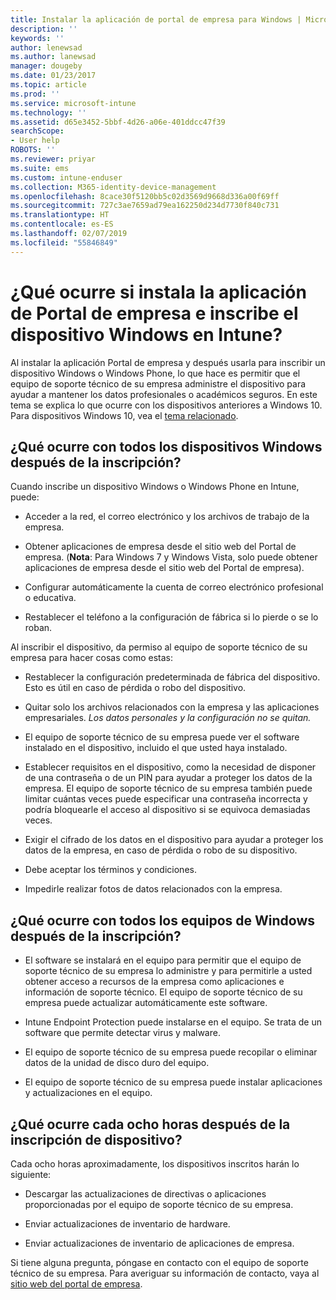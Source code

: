 ```yaml
---
title: Instalar la aplicación de portal de empresa para Windows | Microsoft Docs
description: ''
keywords: ''
author: lenewsad
ms.author: lanewsad
manager: dougeby
ms.date: 01/23/2017
ms.topic: article
ms.prod: ''
ms.service: microsoft-intune
ms.technology: ''
ms.assetid: d65e3452-5bbf-4d26-a06e-401ddcc47f39
searchScope:
- User help
ROBOTS: ''
ms.reviewer: priyar
ms.suite: ems
ms.custom: intune-enduser
ms.collection: M365-identity-device-management
ms.openlocfilehash: 8cace30f5120bb5c02d3569d9668d336a00f69ff
ms.sourcegitcommit: 727c3ae7659ad79ea162250d234d7730f840c731
ms.translationtype: HT
ms.contentlocale: es-ES
ms.lasthandoff: 02/07/2019
ms.locfileid: "55846849"
---
```

# <a name="what-happens-if-you-install-the-company-portal-app-and-enroll-your-windows-device-in-intune"></a>¿Qué ocurre si instala la aplicación de Portal de empresa e inscribe el dispositivo Windows en Intune?

Al instalar la aplicación Portal de empresa y después usarla para inscribir un dispositivo Windows o Windows Phone, lo que hace es permitir que el equipo de soporte técnico de su empresa administre el dispositivo para ayudar a mantener los datos profesionales o académicos seguros. En este tema se explica lo que ocurre con los dispositivos anteriores a Windows 10. Para dispositivos Windows 10, vea el [tema relacionado](what-happens-if-you-install-the-company-portal-app-and-enroll-your-device-in-intune-windows10.md).

## <a name="what-happens-to-all-windows-devices-after-enrollment"></a>¿Qué ocurre con todos los dispositivos Windows después de la inscripción?
Cuando inscribe un dispositivo Windows o Windows Phone en Intune, puede:

-   Acceder a la red, el correo electrónico y los archivos de trabajo de la empresa.

-   Obtener aplicaciones de empresa desde el sitio web del Portal de empresa. (__Nota__: Para Windows 7 y Windows Vista, solo puede obtener aplicaciones de empresa desde el sitio web del Portal de empresa).

-   Configurar automáticamente la cuenta de correo electrónico profesional o educativa.

-   Restablecer el teléfono a la configuración de fábrica si lo pierde o se lo roban.

Al inscribir el dispositivo, da permiso al equipo de soporte técnico de su empresa para hacer cosas como estas:

-   Restablecer la configuración predeterminada de fábrica del dispositivo. Esto es útil en caso de pérdida o robo del dispositivo.

-   Quitar solo los archivos relacionados con la empresa y las aplicaciones empresariales. *Los datos personales y la configuración no se quitan.*

-   El equipo de soporte técnico de su empresa puede ver el software instalado en el dispositivo, incluido el que usted haya instalado.

-   Establecer requisitos en el dispositivo, como la necesidad de disponer de una contraseña o de un PIN para ayudar a proteger los datos de la empresa. El equipo de soporte técnico de su empresa también puede limitar cuántas veces puede especificar una contraseña incorrecta y podría bloquearle el acceso al dispositivo si se equivoca demasiadas veces.

-   Exigir el cifrado de los datos en el dispositivo para ayudar a proteger los datos de la empresa, en caso de pérdida o robo de su dispositivo.

-   Debe aceptar los términos y condiciones.

-   Impedirle realizar fotos de datos relacionados con la empresa.

## <a name="what-happens-to-all-windows-pcs-after-enrollment"></a>¿Qué ocurre con todos los equipos de Windows después de la inscripción?

-  El software se instalará en el equipo para permitir que el equipo de soporte técnico de su empresa lo administre y para permitirle a usted obtener acceso a recursos de la empresa como aplicaciones e información de soporte técnico. El equipo de soporte técnico de su empresa puede actualizar automáticamente este software.

-  Intune Endpoint Protection puede instalarse en el equipo. Se trata de un software que permite detectar virus y malware.

-  El equipo de soporte técnico de su empresa puede recopilar o eliminar datos de la unidad de disco duro del equipo.

-  El equipo de soporte técnico de su empresa puede instalar aplicaciones y actualizaciones en el equipo.

## <a name="what-happens-every-eight-hours-after-device-enrollment"></a>¿Qué ocurre cada ocho horas después de la inscripción de dispositivo?

Cada ocho horas aproximadamente, los dispositivos inscritos harán lo siguiente:

-   Descargar las actualizaciones de directivas o aplicaciones proporcionadas por el equipo de soporte técnico de su empresa.

-   Enviar actualizaciones de inventario de hardware.

-   Enviar actualizaciones de inventario de aplicaciones de empresa.

Si tiene alguna pregunta, póngase en contacto con el equipo de soporte técnico de su empresa. Para averiguar su información de contacto, vaya al [sitio web del portal de empresa](https://go.microsoft.com/fwlink/?linkid=2010980).
